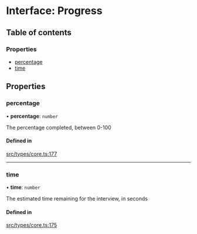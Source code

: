 # Interface: Progress

## Table of contents

### Properties

- [percentage](../wiki/Progress#percentage)
- [time](../wiki/Progress#time)

## Properties

### percentage

• **percentage**: `number`

The percentage completed, between 0-100

#### Defined in

[src/types/core.ts:177](https://github.com/decisively-io/interview-sdk/blob/446690b60c81e927aa0482c392a4609421447e92/src/types/core.ts#L177)

___

### time

• **time**: `number`

The estimated time remaining for the interview, in seconds

#### Defined in

[src/types/core.ts:175](https://github.com/decisively-io/interview-sdk/blob/446690b60c81e927aa0482c392a4609421447e92/src/types/core.ts#L175)
